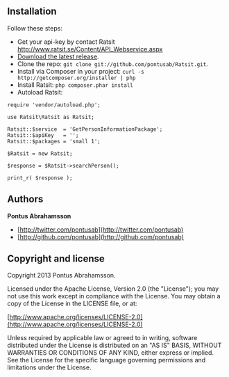 ## Installation

Follow these steps:

* Get your api-key by contact Ratsit http://www.ratsit.se/Content/API_Webservice.aspx
* [Download the latest release](https://github.com/pontusab/Ratsit/archive/master.zip).
* Clone the repo: `git clone git://github.com/pontusab/Ratsit.git`.
* Install via Composer in your project: `curl -s http://getcomposer.org/installer | php`
* Install Ratsit: `php composer.phar install`
* Autoload Ratsit:

```
require 'vendor/autoload.php';

use Ratsit\Ratsit as Ratsit;

Ratsit::$service  = 'GetPersonInformationPackage';
Ratsit::$apiKey   = '';
Ratsit::$packages = 'small 1';

$Ratsit = new Ratsit;

$response = $Ratsit->searchPerson();

print_r( $response );
```

## Authors

**Pontus Abrahamsson**

+ [http://twitter.com/pontusab](http://twitter.com/pontusab)
+ [http://github.com/pontusab](http://github.com/pontusab)

## Copyright and license

Copyright 2013 Pontus Abrahamsson.

Licensed under the Apache License, Version 2.0 (the "License");
you may not use this work except in compliance with the License.
You may obtain a copy of the License in the LICENSE file, or at:

  [http://www.apache.org/licenses/LICENSE-2.0](http://www.apache.org/licenses/LICENSE-2.0)

Unless required by applicable law or agreed to in writing, software
distributed under the License is distributed on an "AS IS" BASIS,
WITHOUT WARRANTIES OR CONDITIONS OF ANY KIND, either express or implied.
See the License for the specific language governing permissions and
limitations under the License.



